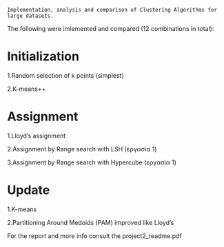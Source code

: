```Implementation, analysis and comparison of Clustering Algorithms for large datasets.```

The following were imlemented and compared (12 combinations in total):

# Initialization

1.Random selection of k points (simplest) 

2.K-means++  

# Assignment

1.Lloyd’s assignment

2.Assignment by Range search with LSH (εργασία 1)

3.Assignment by Range search with Hypercube (εργασία 1)

# Update

1.K-means

2.Partitioning Around Medoids (PAM) improved like Lloyd’s

For the report and more info consult the project2_readme.pdf
